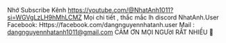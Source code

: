 Nhớ Subscribe Kênh  https://youtube.com/@NhatAnh1011?si=WGVgLzLH9hMhLCMZ
Mọi chi tiết , thắc mắc lh discord NhatAnh.User
Facebook: Https://facebook.com/dangnguyennhatanh.user
Mail : dangnguyennhatanh1011@gmail.com
CẢM ƠN MỌI NGƯờI RẤT NHIỀU 🥰

